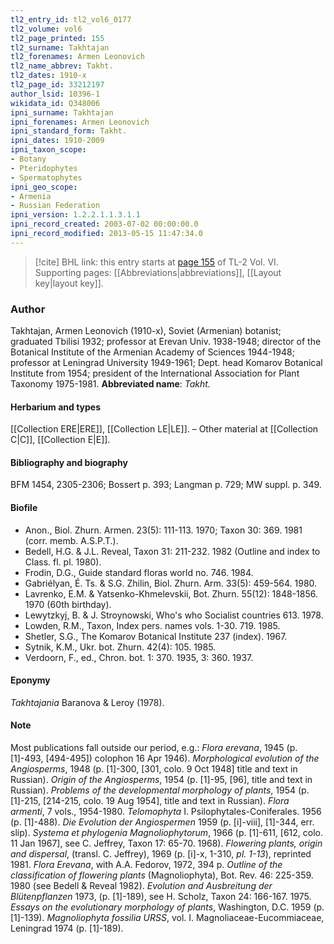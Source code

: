 ```yaml
---
tl2_entry_id: tl2_vol6_0177
tl2_volume: vol6
tl2_page_printed: 155
tl2_surname: Takhtajan
tl2_forenames: Armen Leonovich
tl2_name_abbrev: Takht.
tl2_dates: 1910-x
tl2_page_id: 33212197
author_lsid: 10396-1
wikidata_id: Q348006
ipni_surname: Takhtajan
ipni_forenames: Armen Leonovich
ipni_standard_form: Takht.
ipni_dates: 1910-2009
ipni_taxon_scope: 
- Botany
- Pteridophytes
- Spermatophytes
ipni_geo_scope: 
- Armenia
- Russian Federation
ipni_version: 1.2.2.1.1.3.1.1
ipni_record_created: 2003-07-02 00:00:00.0
ipni_record_modified: 2013-05-15 11:47:34.0
---
```



> [!cite] BHL link: this entry starts at [page 155](https://www.biodiversitylibrary.org/page/33212197) of TL-2 Vol. VI.
> Supporting pages: [[Abbreviations|abbreviations]], [[Layout key|layout key]].

### Author

Takhtajan, Armen Leonovich (1910-x), Soviet (Armenian) botanist; graduated Tbilisi 1932; professor at Erevan Univ. 1938-1948; director of the Botanical Institute of the Armenian Academy of Sciences 1944-1948; professor at Leningrad University 1949-1961; Dept. head Komarov Botanical Institute from 1954; president of the International Association for Plant Taxonomy 1975-1981. 
**Abbreviated name**: *Takht.*

#### Herbarium and types

[[Collection ERE|ERE]], [[Collection LE|LE]]. – Other material at [[Collection C|C]], [[Collection E|E]].

#### Bibliography and biography

BFM 1454, 2305-2306; Bossert p. 393; Langman p. 729; MW suppl. p. 349.

#### Biofile

- Anon., Biol. Zhurn. Armen. 23(5): 111-113. 1970; Taxon 30: 369. 1981 (corr. memb. A.S.P.T.).
- Bedell, H.G. & J.L. Reveal, Taxon 31: 211-232. 1982 (Outline and index to Class. fl. pl. 1980).
- Frodin, D.G., Guide standard floras world no. 746. 1984.
- Gabriélyan, É. Ts. & S.G. Zhilin, Biol. Zhurn. Arm. 33(5): 459-564. 1980.
- Lavrenko, E.M. & Yatsenko-Khmelevskii, Bot. Zhurn. 55(12): 1848-1856. 1970 (60th birthday).
- Lewytzkyj, B. & J. Stroynowski, Who's who Socialist countries 613. 1978.
- Lowden, R.M., Taxon, Index pers. names vols. 1-30. 719. 1985.
- Shetler, S.G., The Komarov Botanical Institute 237 (index). 1967.
- Sytnik, K.M., Ukr. bot. Zhurn. 42(4): 105. 1985.
- Verdoorn, F., ed., Chron. bot. 1: 370. 1935, 3: 360. 1937.

#### Eponymy

*Takhtajania* Baranova & Leroy (1978).

#### Note

Most publications fall outside our period, e.g.:
*Flora erevana*, 1945 (p. \[1\]-493, \[494-495\]) colophon 16 Apr 1946). *Morphological evolution of the Angiosperms*, 1948 (p. \[1\]-300, \[301, colo. 9 Oct 1948\] title and text in Russian).
*Origin of the Angiosperms*, 1954 (p. \[1\]-95, \[96\], title and text in Russian). *Problems of the developmental morphology of plants*, 1954 (p. \[1\]-215, \[214-215, colo. 19 Aug 1954\], title and text in Russian).
*Flora armenti*, 7 vols., 1954-1980.
*Telomophyta* I. Psilophytales-Coniferales. 1956 (p. \[1\]-488).
*Die Evolution der Angiospermen* 1959 (p. \[i\]-viii\], \[1\]-344, err. slip). *Systema et phylogenia Magnoliophytorum*, 1966 (p. \[1\]-611, \[612, colo. 11 Jan 1967\], see C. Jeffrey, Taxon 17: 65-70. 1968).
*Flowering plants, origin and dispersal*, (transl. C. Jeffrey), 1969 (p. \[i\]-x, 1-310, *pl. 1-13*), reprinted 1981.
*Flora Erevana*, with A.A. Fedorov, 1972, 394 p.
*Outline of the classification of flowering plants* (Magnoliophyta), Bot. Rev. 46: 225-359. 1980 (see Bedell & Reveal 1982).
*Evolution and Ausbreitung der Blütenpflanzen* 1973, (p. \[1\]-189), see H. Scholz, Taxon 24: 166-167. 1975.
*Essays on the evolutionary morphology of plants*, Washington, D.C. 1959 (p. \[1\]-139). *Magnoliophyta fossilia URSS*, vol. I. Magnoliaceae-Eucommiaceae, Leningrad 1974 (p. \[1\]-189).

